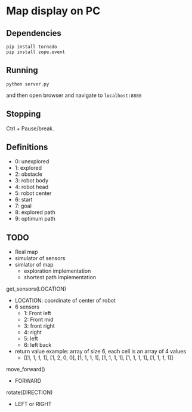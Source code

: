 # Map display on PC
## Dependencies
```
pip install tornado
pip install zope.event
```

## Running
```
python server.py
```

and then open browser and navigate to `localhost:8888`

## Stopping
Ctrl + Pause/break.




## Definitions
- 0: unexplored
- 1: explored
- 2: obstacle
- 3: robot body
- 4: robot head
- 5: robot center
- 6: start
- 7: goal
- 8: explored path
- 9: optimum path


## TODO
- Real map
- simulator of sensors
- simlator of map
    - exploration implementation
    - shortest path implementation




get_sensors(LOCATION)
- LOCATION: coordinate of center of robot
- 6 sensors
    + 1: Front left
    + 2: Front mid
    + 3: front right
    + 4: right
    + 5: left
    + 6: left back
- return value example: array of size 6, each cell is an array of 4 values
    + [[1, 1, 1, 1], [1, 2, 0, 0], [1, 1, 1, 1], [1, 1, 1, 1], [1, 1, 1, 1], [1, 1, 1, 1]]

move_forward()
- FORWARD

rotate(DIRECTION)
- LEFT or RIGHT